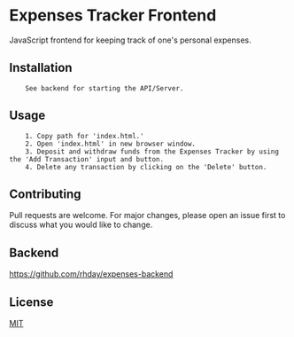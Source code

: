 # Expenses Tracker Frontend

JavaScript frontend for keeping track of one's personal expenses.

## Installation
```
    See backend for starting the API/Server.
```
## Usage
```
    1. Copy path for 'index.html.' 
    2. Open 'index.html' in new browser window.
    3. Deposit and withdraw funds from the Expenses Tracker by using the 'Add Transaction' input and button.
    4. Delete any transaction by clicking on the 'Delete' button.
```

## Contributing

Pull requests are welcome. For major changes, please open an issue first to discuss what you would like to change.

## Backend

https://github.com/rhday/expenses-backend

## License

[MIT](https://choosealicense.com/licenses/mit/)